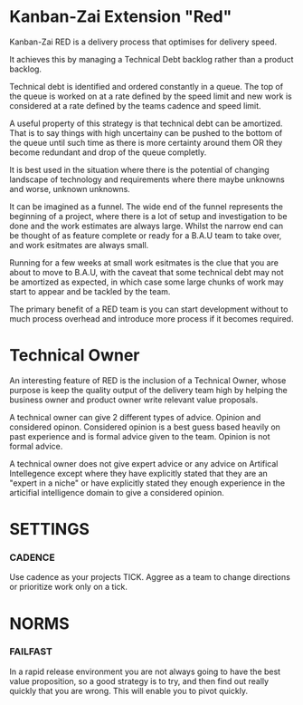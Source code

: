 # Kanban-Zai Extension "Red"

Kanban-Zai RED is a delivery process that optimises for delivery speed.

It achieves this by managing a Technical Debt backlog rather than a product backlog.

Technical debt is identified and ordered constantly in a queue.  The top of the queue is worked on at a rate defined by the speed limit and new work is considered at a rate defined by the teams cadence and speed limit.

A useful property of this strategy is that technical debt can be amortized.  That is to say things with high uncertainy can be pushed to the bottom of the queue until such time as there is more certainty around them OR they become redundant and drop of the queue completly.

It is best used in the situation where there is the potential of changing landscape of technology and requirements 
where there maybe unknowns and worse, unknown unknowns.

It can be imagined as a funnel.  The wide end of the funnel represents the beginning of a project, where there is a lot
of setup and investigation to be done and the work estimates are always large.  Whilst the narrow end can be thought 
of as feature complete or ready for a B.A.U team to take over, and work esitmates are always small.

Running for a few weeks at small work esitmates is the clue that you are about to move to B.A.U, with the caveat that some technical debt may not be amortized as expected, in which case some large chunks of work may start to appear and be tackled by the team.

The primary benefit of a RED team is you can start development without to much process overhead and introduce more 
process if it becomes required.

# Technical Owner

An interesting feature of RED is the inclusion of a Technical Owner, whose purpose is keep the quality output of the 
delivery team high by helping the business owner and product owner write relevant value proposals.

A technical owner can give 2 different types of advice.  Opinion and considered opinon.  Considered opinion is a best 
guess based heavily on past experience and is formal advice given to the team.  Opinion is not formal advice.  

A technical owner does not give expert advice or any advice on Artifical Intellegence except where they have explicitly
stated that they are an "expert in a niche" or have explicitly stated they enough experience in the articifial 
intelligence domain to give a considered opinion.

# SETTINGS

### CADENCE

Use cadence as your projects TICK.  Aggree as a team to change directions or prioritize work only on a tick.

# NORMS

### FAILFAST

In a rapid release environment you are not always going to have the best value proposition, so a good strategy is to
try, and then find out really quickly that you are wrong. This will enable you to pivot quickly.
